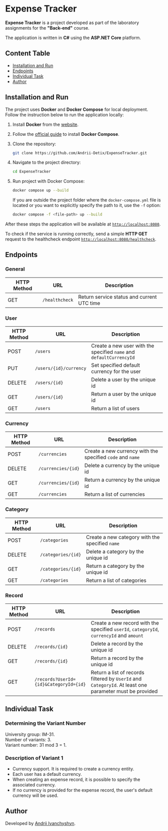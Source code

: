 # Expense Tracker

**Expense Tracker** is a project developed as part of the laboratory assignments for the **"Back-end"** course. 

The application is written in **C#** using the **ASP.NET Core** platform. 

## Content Table
- [Installation and Run](#installation)
- [Endpoints](#endpoints)
- [Individual Task](#individual-task)
- [Author](#author)

<span id="installation"></span>
## Installation and Run

The project uses **Docker** and **Docker Compose** for local deployment.  
Follow the instruction below to run the application locally:

1. Install **Docker** from the [website](https://www.docker.com/get-started/).
   
2. Follow the [official guide](https://docs.docker.com/compose/install/) to install **Docker Compose**.
  
3. Clone the repository:
    ```bash
    git clone https://github.com/Andrii-Detix/ExpenseTracker.git
    ```

4. Navigate to the project directory:
    ```bash
    cd ExpenseTracker
    ```

5. Run project with Docker Compose:
   ```bash
   docker compose up --build
   ```
   If you are outside the project folder where the `docker-compose.yml` file is located or you want to explicitly specify the path to it, use the `-f` option:
   ```bash
   docker compose -f <file-path> up --build
   ```

After these steps the application will be available at [`http://localhost:8080`](http://localhost:8080).

To check if the service is running correctly, send a simple **HTTP GET** request to the healthcheck endpoint [`http://localhost:8080/healthcheck`](http://localhost:8080/healthcheck).

<span id="endpoints"></span>
## Endpoints

### General

| HTTP Method | URL                      | Description                              |
|-------------|--------------------------|------------------------------------------|
| GET         | `/healthcheck`           | Return service status and current UTC time |

### User

| HTTP Method | URL                      | Description                              |
|-------------|--------------------------|------------------------------------------|
| POST        | `/users`                 | Create a new user with the specified `name` and `defaultCurrencyId` |
| PUT         | `/users/{id}/currency`   | Set specified default currency for the user |
| DELETE      | `/users/{id}`            | Delete a user by the unique id           |
| GET         | `/users/{id}`            | Return a user by the unique id           |
| GET         | `/users`                 | Return a list of users                   |

### Currency

| HTTP Method | URL                      | Description                              |
|-------------|--------------------------|------------------------------------------|
| POST        | `/currencies`            | Create a new currency with the specified `code` and `name` |
| DELETE      | `/currencies/{id}`       | Delete a currency by the unique id       |
| GET         | `/currencies/{id}`       | Return a currency by the unique id       |
| GET         | `/currencies`            | Return a list of currencies              |

### Category

| HTTP Method | URL                      | Description                              |
|-------------|--------------------------|------------------------------------------|
| POST        | `/categories`            | Create a new category with the specified `name` |
| DELETE      | `/categories/{id}`       | Delete a category by the unique id       |
| GET         | `/categories/{id}`       | Return a category by the unique id       |
| GET         | `/categories`            | Return a list of categories              |

### Record

| HTTP Method | URL                      | Description                              |
|-------------|--------------------------|------------------------------------------|
| POST        | `/records`               | Create a new record with the specified `userId`, `categoryId`, `currencyId` and `amount` |
| DELETE      | `/records/{id}`          | Delete a record by the unique id       |
| GET         | `/records/{id}`          | Return a record by the unique id       |
| GET         | `/records?UserId={id}&CategoryId={id}` | Return a list of records filtered by `UserId` and `CategoryId`. At least one parameter must be provided |

<span id="individual-task"></span>
## Individual Task
### Determining the Variant Number  
University group: IM-31.  
Number of variants: 3.  
Variant number: 31 mod 3 = 1.  

### Description of Variant 1
- Currency support. It is required to create a currency entity.  
- Each user has a default currency.  
- When creating an expense record, it is possible to specify the associated currency.  
- If no currency is provided for the expense record, the user's default currency will be used.

<span id="author"></span>
## Author

Developed by [Andrii Ivanchyshyn](https://github.com/Andrii-Detix).
